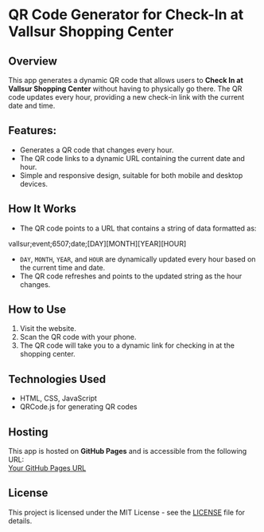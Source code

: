 # QR Code Generator for Check-In at Vallsur Shopping Center

## Overview
This app generates a dynamic QR code that allows users to **Check In at Vallsur Shopping Center** without having to physically go there. The QR code updates every hour, providing a new check-in link with the current date and time.

## Features:
- Generates a QR code that changes every hour.
- The QR code links to a dynamic URL containing the current date and hour.
- Simple and responsive design, suitable for both mobile and desktop devices.

## How It Works
- The QR code points to a URL that contains a string of data formatted as:

vallsur;event;6507;date;[DAY][MONTH][YEAR][HOUR]

- `DAY`, `MONTH`, `YEAR`, and `HOUR` are dynamically updated every hour based on the current time and date.
- The QR code refreshes and points to the updated string as the hour changes.

## How to Use
1. Visit the website.
2. Scan the QR code with your phone.
3. The QR code will take you to a dynamic link for checking in at the shopping center.

## Technologies Used
- HTML, CSS, JavaScript
- QRCode.js for generating QR codes

## Hosting
This app is hosted on **GitHub Pages** and is accessible from the following URL:  
[Your GitHub Pages URL](https://yourusername.github.io/dynamic-qrcode/)

## License
This project is licensed under the MIT License - see the [LICENSE](LICENSE) file for details.

